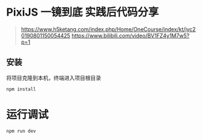 # PixiJS 一镜到底 实践后代码分享

> https://www.h5ketang.com/index.php/Home/OneCourse/index/kt/jyc20190801150054425
> https://www.bilibili.com/video/BV1FZ4y1M7w5?p=1

## 安装

将项目克隆到本机，终端进入项目根目录

```
npm install
```

# 运行调试
```
npm run dev
```